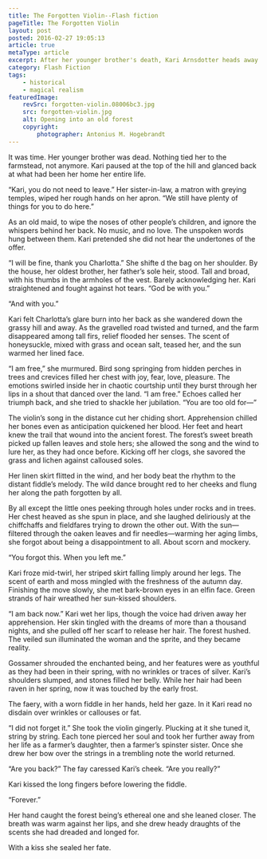 ```yaml
---
title: The Forgotten Violin--Flash fiction
pageTitle: The Forgotten Violin
layout: post
posted: 2016-02-27 19:05:13
article: true
metaType: article
excerpt: After her younger brother's death, Kari Arnsdotter heads away from her family's farm, owned by her older brother and his wife Charlotta.
category: Flash Fiction
tags:
    - historical
    - magical realism
featuredImage:
    revSrc: forgotten-violin.08006bc3.jpg
    src: forgotten-violin.jpg
    alt: Opening into an old forest
    copyright:
        photographer: Antonius M. Hogebrandt
---
```


It was time. Her younger brother was dead. Nothing tied her to the farmstead, not anymore. Kari paused at the top of the hill and glanced back at what had been her home her entire life.

“Kari, you do not need to leave.” Her sister-in-law, a matron with greying temples, wiped her rough hands on her apron. “We still have plenty of things for you to do here.”

As an old maid, to wipe the noses of other people’s children, and ignore the whispers behind her back. No music, and no love. The unspoken words hung between them. Kari pretended she did not hear the undertones of the offer.

“I will be fine, thank you Charlotta.” She shifte d the bag on her shoulder. By the house, her oldest brother, her father’s sole heir, stood. Tall and broad, with his thumbs in the armholes of the vest. Barely acknowledging her. Kari straightened and fought against hot tears. “God be with you.”

“And with you.”

Kari felt Charlotta’s glare burn into her back as she wandered down the grassy hill and away. As the gravelled road twisted and turned, and the farm disappeared among tall firs, relief flooded her senses. The scent of honeysuckle, mixed with grass and ocean salt, teased her, and the sun warmed her lined face.

“I am free,” she murmured. Bird song springing from hidden perches in trees and crevices filled her chest with joy, fear, love, pleasure. The emotions swirled inside her in chaotic courtship until they burst through her lips in a shout that danced over the land. “I am free.” <span class="js-pullquote">Echoes called her triumph back, and she tried to shackle her jubilation.</span> “You are too old for—”

The violin’s song in the distance cut her chiding short. Apprehension chilled her bones even as anticipation quickened her blood. Her feet and heart knew the trail that wound into the ancient forest. The forest’s sweet breath picked up fallen leaves and stole hers; she allowed the song and the wind to lure her, as they had once before. Kicking off her clogs, she savored the grass and lichen against calloused soles.

Her linen skirt flitted in the wind, and her body beat the rhythm to the distant fiddle’s melody. The wild dance brought red to her cheeks and flung her along the path forgotten by all.

By all except the little ones peeking through holes under rocks and in trees. Her chest heaved as she spun in place, and she laughed deliriously at the chiffchaffs and fieldfares trying to drown the other out. With the sun—filtered through the oaken leaves and fir needles—warming her aging limbs, she forgot about being a disappointment to all. About scorn and mockery.

“You forgot this. When you left me.”

Kari froze mid-twirl, her striped skirt falling limply around her legs. The scent of earth and moss mingled with the freshness of the autumn day. Finishing the move slowly, she met bark-brown eyes in an elfin face. Green strands of hair wreathed her sun-kissed shoulders.

“I am back now.” Kari wet her lips, though the voice had driven away her apprehension. Her skin tingled with the dreams of more than a thousand nights, and she pulled off her scarf to release her hair. The forest hushed. The veiled sun illuminated the woman and the sprite, and they became reality.

Gossamer shrouded the enchanted being, and her features were as youthful as they had been in their spring, with no wrinkles or traces of silver. Kari’s shoulders slumped, and stones filled her belly. While her hair had been raven in her spring, now it was touched by the early frost.

The faery, with a worn fiddle in her hands, held her gaze. In it Kari read no disdain over wrinkles or callouses or fat.

“I did not forget it.” She took the violin gingerly. Plucking at it she tuned it, string by string. Each tone pierced her soul and took her further away from her life as a farmer’s daughter, then a farmer’s spinster sister. Once she drew her bow over the strings in a trembling note the world returned.

“Are you back?” The fay caressed Kari’s cheek. “Are you really?”

Kari kissed the long fingers before lowering the fiddle.

“Forever.”

Her hand caught the forest being’s ethereal one and she leaned closer. The breath was warm against her lips, and she drew heady draughts of the scents she had dreaded and longed for.

With a kiss she sealed her fate.
